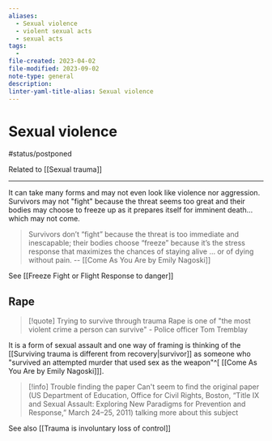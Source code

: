 ```yaml
---
aliases:
  - Sexual violence
  - violent sexual acts
  - sexual acts
tags:
  - 
file-created: 2023-04-02
file-modified: 2023-09-02
note-type: general
description: 
linter-yaml-title-alias: Sexual violence
---
```


# Sexual violence

#status/postponed

Related to [[Sexual trauma]]

---

It can take many forms and may not even look like violence nor aggression. Survivors may not "fight" because the threat seems too great and their bodies may choose to freeze up as it prepares itself for imminent death…which may not come.

> Survivors don’t “fight” because the threat is too immediate and inescapable; their bodies choose “freeze” because it’s the stress response that maximizes the chances of staying alive … or of dying without pain. -- [[Come As You Are by Emily Nagoski]]

See [[Freeze Fight or Flight Response to danger]]

## Rape

> [!quote] Trying to survive through trauma
> Rape is one of "the most violent crime a person can survive"
> \- Police officer Tom Tremblay

It is a form of sexual assault and one way of framing is thinking of the [[Surviving trauma is different from recovery|survivor]] as someone who "survived an attempted murder that used sex as the weapon"^[ [[Come As You Are by Emily Nagoski]]].

> [!info] Trouble finding the paper
> Can't seem to find the original paper (US Department of Education, Office for Civil Rights, Boston, “Title IX and Sexual Assault: Exploring New Paradigms for Prevention and Response,” March 24–25, 2011) talking more about this subject

See also [[Trauma is involuntary loss of control]]
